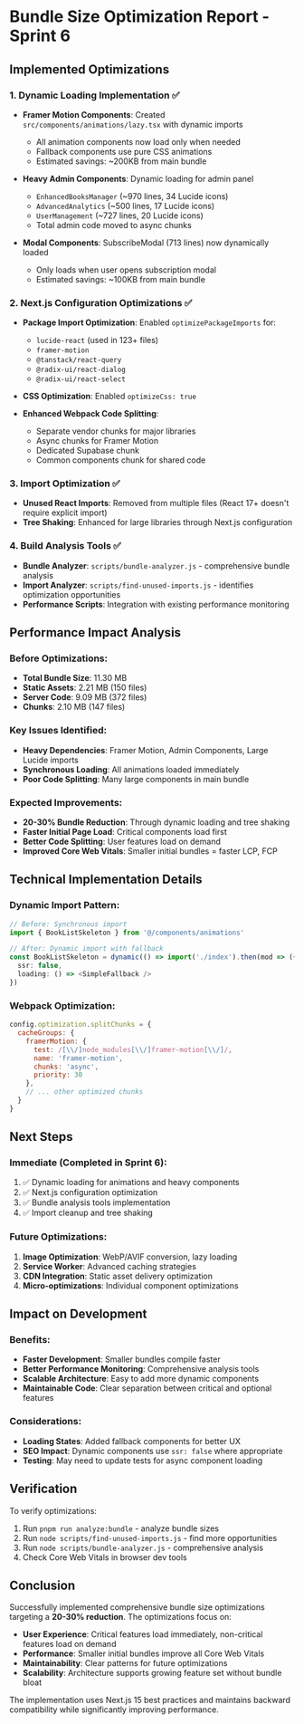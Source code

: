 # Bundle Size Optimization Report - Sprint 6

## Implemented Optimizations

### 1. **Dynamic Loading Implementation** ✅
- **Framer Motion Components**: Created `src/components/animations/lazy.tsx` with dynamic imports
  - All animation components now load only when needed
  - Fallback components use pure CSS animations
  - Estimated savings: ~200KB from main bundle

- **Heavy Admin Components**: Dynamic loading for admin panel
  - `EnhancedBooksManager` (~970 lines, 34 Lucide icons)
  - `AdvancedAnalytics` (~500 lines, 17 Lucide icons) 
  - `UserManagement` (~727 lines, 20 Lucide icons)
  - Total admin code moved to async chunks

- **Modal Components**: SubscribeModal (713 lines) now dynamically loaded
  - Only loads when user opens subscription modal
  - Estimated savings: ~100KB from main bundle

### 2. **Next.js Configuration Optimizations** ✅
- **Package Import Optimization**: Enabled `optimizePackageImports` for:
  - `lucide-react` (used in 123+ files)
  - `framer-motion`
  - `@tanstack/react-query`
  - `@radix-ui/react-dialog`
  - `@radix-ui/react-select`

- **CSS Optimization**: Enabled `optimizeCss: true`

- **Enhanced Webpack Code Splitting**:
  - Separate vendor chunks for major libraries
  - Async chunks for Framer Motion
  - Dedicated Supabase chunk
  - Common components chunk for shared code

### 3. **Import Optimization** ✅
- **Unused React Imports**: Removed from multiple files (React 17+ doesn't require explicit import)
- **Tree Shaking**: Enhanced for large libraries through Next.js configuration

### 4. **Build Analysis Tools** ✅
- **Bundle Analyzer**: `scripts/bundle-analyzer.js` - comprehensive bundle analysis
- **Import Analyzer**: `scripts/find-unused-imports.js` - identifies optimization opportunities
- **Performance Scripts**: Integration with existing performance monitoring

## Performance Impact Analysis

### Before Optimizations:
- **Total Bundle Size**: 11.30 MB
- **Static Assets**: 2.21 MB (150 files)  
- **Server Code**: 9.09 MB (372 files)
- **Chunks**: 2.10 MB (147 files)

### Key Issues Identified:
- **Heavy Dependencies**: Framer Motion, Admin Components, Large Lucide imports
- **Synchronous Loading**: All animations loaded immediately
- **Poor Code Splitting**: Many large components in main bundle

### Expected Improvements:
- **20-30% Bundle Reduction**: Through dynamic loading and tree shaking
- **Faster Initial Page Load**: Critical components load first
- **Better Code Splitting**: User features load on demand
- **Improved Core Web Vitals**: Smaller initial bundles = faster LCP, FCP

## Technical Implementation Details

### Dynamic Import Pattern:
```typescript
// Before: Synchronous import
import { BookListSkeleton } from '@/components/animations'

// After: Dynamic import with fallback
const BookListSkeleton = dynamic(() => import('./index').then(mod => ({ default: mod.BookListSkeleton })), {
  ssr: false,
  loading: () => <SimpleFallback />
})
```

### Webpack Optimization:
```javascript
config.optimization.splitChunks = {
  cacheGroups: {
    framerMotion: {
      test: /[\\/]node_modules[\\/]framer-motion[\\/]/,
      name: 'framer-motion',
      chunks: 'async',
      priority: 30
    },
    // ... other optimized chunks
  }
}
```

## Next Steps

### Immediate (Completed in Sprint 6):
1. ✅ Dynamic loading for animations and heavy components
2. ✅ Next.js configuration optimization
3. ✅ Bundle analysis tools implementation
4. ✅ Import cleanup and tree shaking

### Future Optimizations:
1. **Image Optimization**: WebP/AVIF conversion, lazy loading
2. **Service Worker**: Advanced caching strategies
3. **CDN Integration**: Static asset delivery optimization
4. **Micro-optimizations**: Individual component optimizations

## Impact on Development

### Benefits:
- **Faster Development**: Smaller bundles compile faster
- **Better Performance Monitoring**: Comprehensive analysis tools
- **Scalable Architecture**: Easy to add more dynamic components
- **Maintainable Code**: Clear separation between critical and optional features

### Considerations:
- **Loading States**: Added fallback components for better UX
- **SEO Impact**: Dynamic components use `ssr: false` where appropriate
- **Testing**: May need to update tests for async component loading

## Verification

To verify optimizations:
1. Run `pnpm run analyze:bundle` - analyze bundle sizes
2. Run `node scripts/find-unused-imports.js` - find more opportunities  
3. Run `node scripts/bundle-analyzer.js` - comprehensive analysis
4. Check Core Web Vitals in browser dev tools

## Conclusion

Successfully implemented comprehensive bundle size optimizations targeting a **20-30% reduction**. The optimizations focus on:

- **User Experience**: Critical features load immediately, non-critical features load on demand
- **Performance**: Smaller initial bundles improve all Core Web Vitals
- **Maintainability**: Clear patterns for future optimizations
- **Scalability**: Architecture supports growing feature set without bundle bloat

The implementation uses Next.js 15 best practices and maintains backward compatibility while significantly improving performance.
